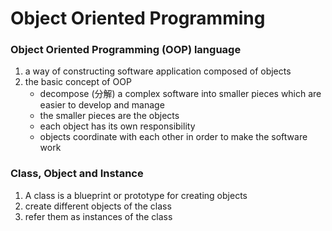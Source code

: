 Object Oriented Programming
===

### Object Oriented Programming (OOP) language
1. a way of constructing software application composed of objects
2. the basic concept of OOP
	+ decompose (分解) a complex software into smaller pieces which are easier to develop and manage
	+ the smaller pieces are the objects
	+ each object has its own responsibility 
	+ objects coordinate with each other in order to make the software work

### Class, Object and Instance
1. A class is a blueprint or prototype for creating objects 
2. create different objects of the class
3. refer them as instances of the class